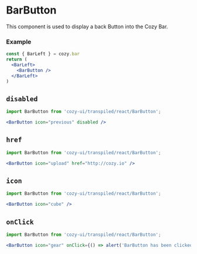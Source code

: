# BarButton
This component is used to display a back Button into the Cozy Bar.

### Example

```jsx static
const { BarLeft } = cozy.bar
return (
  <BarLeft>
    <BarButton />
  </BarLeft>
)
```

## `disabled`

```jsx
import BarButton from 'cozy-ui/transpiled/react/BarButton';

<BarButton icon="previous" disabled />
```

## `href`

```jsx
import BarButton from 'cozy-ui/transpiled/react/BarButton';

<BarButton icon="upload" href="http://cozy.io" />
```

## `icon`

```jsx
import BarButton from 'cozy-ui/transpiled/react/BarButton';

<BarButton icon="cube" />
```

## `onClick`

```jsx
import BarButton from 'cozy-ui/transpiled/react/BarButton';

<BarButton icon="gear" onClick={() => alert('BarButton has been clicked')} />
```
